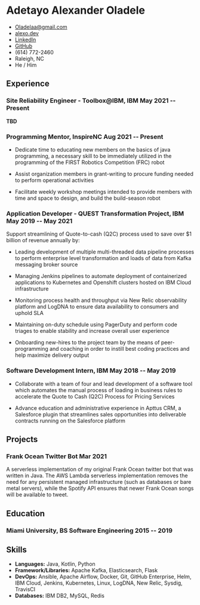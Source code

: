 <!-- The (first) h1 will be used as the <title> of the HTML page -->
# Adetayo Alexander Oladele

<!-- The unordered list immediately after the h1 will be formatted on a single
line. It is intended to be used for contact details -->
- <Oladelaa@gmail.com>
- [alexo.dev](https://alexo.dev)
- [LinkedIn](https://www.linkedin.com/in/alexoladele/)
- [GitHub](https://github.com/dragid10)
- (614) 772-2460
- Raleigh, NC
- He / Him

## Experience

<!-- You have to wrap the "left" and "right" half of these headings in spans by
hand -->

### <span>Site Reliability Engineer - Toolbox@IBM, IBM</span> <span>May 2021 -- Present</span>

<b>TBD</b>

### <span>Programming Mentor, InspireNC</span> <span>Aug 2021 -- Present</span>

 - Dedicate time to educating new members on the basics of java programming, a necessary skill to be immediately
  utilized in the programming of the FIRST Robotics Competition (FRC) robot

 - Assist organization members in grant-writing to procure funding needed to perform operational activities

 - Facilitate weekly workshop meetings intended to provide members with time and space to design, and build the
  build-season robot

### <span>Application Developer - QUEST Transformation Project, IBM</span> <span>May 2019 -- May 2021</span>

Support streamlining of Quote-to-cash (Q2C) process used to save over $1 billion of revenue annually by:

 - Leading development of multiple multi-threaded data pipeline processes to perform enterprise level transformation
   and loads of data from Kafka messaging broker source

 - Managing Jenkins pipelines to automate deployment of containerized applications to Kubernetes 
   and Openshift clusters hosted on IBM Cloud infrastructure

 - Monitoring process health and throughput via New Relic observability platform and LogDNA 
   to ensure data availability to consumers and uphold SLA

 - Maintaining on-duty schedule using PagerDuty and perform code triages to enable stability 
   and increase overall user experience

 - Onboarding new-hires to the project team by the means of peer-programming and coaching in order to 
   instill best coding practices and help maximize delivery output

### <span>Software Development Intern, IBM</span> <span>May 2018 -- May 2019</span>

 - Collaborate with a team of four and lead development of a software tool which automates the manual process of
    loading in business rules to accelerate the Quote to Cash (Q2C) Process for Pricing Services

 - Advance education and administrative experience in Apttus CRM, a Salesforce plugin that streamlines sales
   opportunities into deliverable contracts running on the Salesforce platform

## Projects

### <span>Frank Ocean Twitter Bot</span> <span>Mar 2021</span>

A serverless implementation of my original Frank Ocean twitter bot that was written in Java.
The AWS Lambda serverless implementation removes the need for any persistent managed infrastructure (such as databases or bare metal servers),
while the Spotify API ensures that newer Frank Ocean songs will be available to tweet.

## Education

### <span>Miami University, BS Software Engineering</span> <span>2015 -- 2019</span>

## Skills

- <b>Languages:</b> Java, Kotlin, Python
- <b>Framework/Libraries:</b> Apache Kafka, Elasticsearch, Flask
- <b>DevOps:</b> Ansible, Apache Airflow, Docker, Git, GitHub Enterprise, Helm, IBM Cloud, Jenkins, Kubernetes, Linux, LogDNA, New Relic, Sysdig, TravisCI
- <b>Databases:</b> IBM DB2, MySQL, Redis
